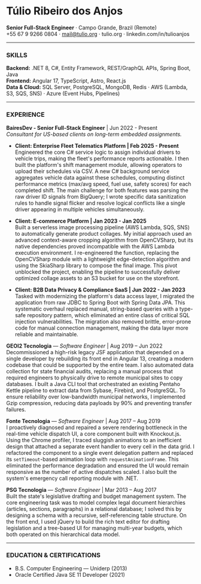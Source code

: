 # Túlio Ribeiro dos Anjos
**Senior Full-Stack Engineer** · Campo Grande, Brazil (Remote)  
+55 67 9 9266 0804 · mail@tulio.org · tulio.org · linkedin.com/in/tulioanjos

---

### SKILLS
**Backend:** .NET 8, C#, Entity Framework, REST/GraphQL APIs, Spring Boot, Java  
**Frontend:** Angular 17, TypeScript, Astro, React.js  
**Data & Cloud:** SQL Server, PostgreSQL, MongoDB, Redis · AWS (Lambda, S3, SQS, SNS) · Azure (Event Hubs, Pipelines)

---

### EXPERIENCE

**BairesDev - Senior Full-Stack Engineer** | Jun 2022 - Present  
*Consultant for US-based clients on long-term embedded assignments.*

- **Client: Enterprise Fleet Telematics Platform | Feb 2025 - Present**  
  Engineered the core C# service logic to assign individual drivers to vehicle trips, making the fleet's performance reports actionable. I then built the platform's shift management module, allowing operators to upload their schedules via CSV. A new C# background service aggregates vehicle data against these schedules, computing distinct performance metrics (max/avg speed, fuel use, safety scores) for each completed shift. The main challenge for both features was parsing the raw driver ID signals from BigQuery; I wrote specific data sanitization rules to handle signal flicker and resolve logical conflicts like a single driver appearing in multiple vehicles simultaneously.

- **Client: E-commerce Platform | Jan 2023 - Jan 2025**  
  Built a serverless image processing pipeline (AWS Lambda, SQS, SNS) to automatically generate product collages. My initial approach used an advanced context-aware cropping algorithm from OpenCVSharp, but its native dependencies proved incompatible with the AWS Lambda execution environment. I re-engineered the function, replacing the OpenCVSharp module with a lightweight edge-detection algorithm and using the SkiaSharp library to compose the final image. This pivot unblocked the project, enabling the pipeline to successfully deliver optimized collage assets to an S3 bucket for use on the storefront.

- **Client: B2B Data Privacy & Compliance SaaS | Jun 2022 - Jan 2023**  
  Tasked with modernizing the platform's data access layer, I migrated the application from raw JDBC to Spring Boot with Spring Data JPA. This systematic overhaul replaced manual, string-based queries with a type-safe repository pattern, which eliminated an entire class of critical SQL injection vulnerabilities. The migration also removed brittle, error-prone code for manual connection management, making the data layer more reliable and maintainable.

**GEOI2 Tecnologia** — *Software Engineer* | Aug 2019 – Jun 2022  
Decommissioned a high-risk legacy JSF application that depended on a single developer by rebuilding its front end in Angular 13, creating a modern codebase that could be supported by the entire team. I also automated data collection for state financial audits, replacing a manual process that required engineers to physically drive to remote municipal sites to copy databases. I built a Java CLI tool that orchestrated an existing Pentaho Kettle pipeline to extract data from Sybase, Firebird, and PostgreSQL. To ensure reliability over low-bandwidth municipal networks, I implemented Gzip compression, reducing data payloads by 90% and preventing transfer failures.

**Fonte Tecnologia** — *Software Engineer* | Aug 2017 – Aug 2019  
I proactively diagnosed and repaired a severe rendering bottleneck in the real-time vehicle dispatch UI, a core component built with Knockout.js. Using the Chrome profiler, I traced sluggish animations to an inefficient design that attached a separate event handler to every cell in the data grid. I refactored the component to a single event delegation pattern and replaced its `setTimeout`-based animation loop with `requestAnimationFrame`. This eliminated the performance degradation and ensured the UI would remain responsive as the number of active dispatches scaled. I also built the system's emergency call reporting module with .NET.

**PSG Tecnologia** — *Software Engineer* | Mar 2013 – Aug 2017  
Built the state's legislative drafting and budget management system. The core engineering task was to model complex legal document hierarchies (articles, sections, paragraphs) in a relational database; I solved this by designing a schema with a recursive, self-referencing table structure. On the front end, I used jQuery to build the rich text editor for drafting legislation and a tree-based UI for managing multi-year budgets, which both operated on this hierarchical data model.

---

### EDUCATION & CERTIFICATIONS
*   B.S. Computer Engineering — Uniderp (2013)
*   Oracle Certified Java SE 11 Developer (2021)
